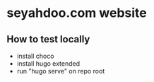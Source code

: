 # seyahdoo.com website

## How to test locally
- install choco
- install hugo extended
- run "hugo serve" on repo root
